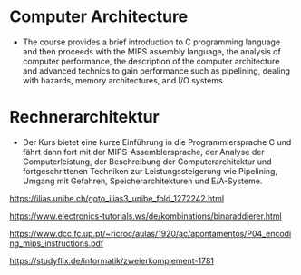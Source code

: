 # Computer Architecture 

- The course provides a brief introduction to C programming language and then proceeds with the MIPS assembly language, the analysis of computer performance, the description of the computer architecture and advanced technics to gain performance such as pipelining, dealing with hazards, memory architectures, and I/O systems.

# Rechnerarchitektur

- Der Kurs bietet eine kurze Einführung in die Programmiersprache C und fährt dann fort mit der MIPS-Assemblersprache, der Analyse der Computerleistung, der Beschreibung der Computerarchitektur und fortgeschrittenen Techniken zur Leistungssteigerung wie Pipelining, Umgang mit Gefahren, Speicherarchitekturen und E/A-Systeme.


 
https://ilias.unibe.ch/goto_ilias3_unibe_fold_1272242.html

https://www.electronics-tutorials.ws/de/kombinations/binaraddierer.html

https://www.dcc.fc.up.pt/~ricroc/aulas/1920/ac/apontamentos/P04_encoding_mips_instructions.pdf

https://studyflix.de/informatik/zweierkomplement-1781
